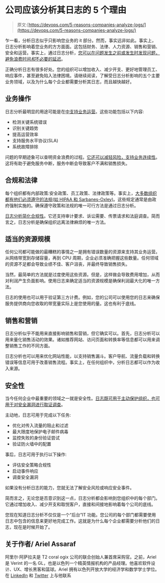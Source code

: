 # 公司应该分析其日志的 5 个理由

> 原文:[https://devops.com/5-reasons-companies-analyze-logs/](https://devops.com/5-reasons-companies-analyze-logs/)

乍一看，分析日志似乎只影响您业务的 it 部分。然而，事实远非如此。事实上，日志分析影响着您业务的方方面面。这包括财务、法律、人力资源、销售和营销、安全和运营。事实上，通过日志分析，[您可以在问题发生之前或发生时发现问题，避免浪费时间*和*不必要的延迟](https://devops.com/business-value-of-log-analysis/)。

正确分析日志有很多好处。您的组织可以增加收入、减少开支、更好地管理员工、响应事件，甚至避免陷入法律困境。请继续阅读，了解受日志分析影响的五个主要业务领域，以及为什么每个企业都需要分析其日志，而且越快越好。

## 业务操作

日志分析最明显的用途可能是在[中支持业务运营](https://www.auvik.com/media/blog/reasons-centralized-logs/)。这些功能包括以下内容:

*   检测关键系统错误
*   识别关键趋势
*   提高运营效率
*   支持服务水平协议(SLA)
*   系统故障排除

问题的早期迹象可以查明资金浪费的过程。[它还可以](https://www.sans.org/reading-room/whitepapers/analyst/building-business-case-log-management-intelligence-lmi-november-2006-34640)[减轻风险，支持业务连续性](https://www.sans.org/reading-room/whitepapers/analyst/building-business-case-log-management-intelligence-lmi-november-2006-34640)。这将有助于避免服务中断，服务中断会导致客户不满和销售损失。

## 合规和法律

每个组织都有内部政策:安全政策、员工政策、法律政策等。事实上，[大多数组织都有他们必须遵守的法规(如 HIPAA 和 Sarbanes-Oxley)](http://csrc.nist.gov/publications/nistpubs/800-92/SP800-92.pdf)。这些规定通常是由政府强制实施的。确保遵守政策和法规的唯一可行方法是通过日志分析。

[日志分析简化合规性](http://www.csoonline.com/article/2126060/network-security/log-management-basics.html)。它还支持审计要求、诉讼需要、传票请求和法庭调查。简而言之，日志分析是确保组织远离法律麻烦的唯一方法。

## 适当的资源规模

任何公司都可能做的最糟糕的事情之一是拥有错误数量的资源来支持其业务运营。从网络带宽到存储容量，再到 CPU 周期，企业必须准确把握这些数量。任何领域的资源不足都会导致业绩不佳、客户沮丧，并最终导致销售损失。

当然，最简单的方法就是过度使用这些资源。但是，这样做会导致费用增加，从而对利润产生负面影响。使用日志来确定适当的资源规模是确保利润最大化的唯一方法。

日志的使用也可以用于验证第三方计费。例如，您的公司可以使用您的日志来确保服务提供商向您收取的带宽量实际上是您使用的量。这也有利于底线。

## 销售和营销

日志分析似乎不能用来直接影响销售和营销，但它确实可以。首先，日志分析可以用来量化销售活动的效果。诸如推荐网站、访问页面和转换率等信息都可以用来调整销售工作的不同方面。

日志分析也可以用来优化网站性能，以支持销售漏斗。客户导航、流量负载和转换错误等信息可用于改善销售流程。事实上，在任何组织中，分析日志都可以作为收入来源。

## 安全性

当今任何企业中最重要的领域之一就是安全性。[日志既可用于主动保护组织，也可用于对安全漏洞进行取证调查](https://www.sans.edu/research/security-laboratory/article/6toplogs)。

主动地，日志可用于完成以下任务:

*   优化对传入流量的阻止和过滤
*   最大限度地保护电子邮件病毒
*   监控失败的身份验证尝试
*   验证防火墙中的配置

事后，日志可用于执行以下操作:

*   评估安全策略合规性
*   启动事件响应
*   调查安全漏洞

如果没有分析日志的能力，您就无法了解安全风险或响应安全事件。

简而言之，无论您是否意识到这一点，日志分析都会影响到您组织中的每个部门。它通过增加收入、减少开支和取悦客户，直接和间接地影响着每个公司的底线。

您现在知道日志分析不仅仅是一个“后台”IT 功能。您公司的每个部门都需要使用日志中包含的信息来更好地完成工作。这就是为什么每个企业都需要分析他们的日志，现在是时候开始了。

## 关于作者/ Ariel Assaraf

阿里尔·阿萨拉夫是 T2 coral ogix 公司的联合创始人兼首席采购官。之前，Ariel 是 Verint 的一名 GL，也是以色列一个精英情报机构的产品经理。他喜欢软件设计、UX、增长黑客和篮球。Ariel 拥有以色列开放大学的经济学和数学学士学位。在 [LinkedIn](https://www.linkedin.com/in/ariel-assaraf-ab621896) 和 [Twitter](https://twitter.com/ArielAssaraf) 上与他联系